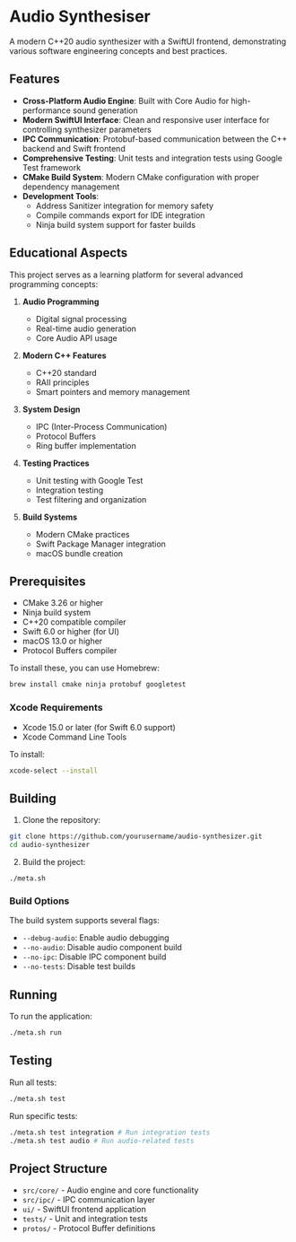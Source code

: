 # Audio Synthesiser

A modern C++20 audio synthesizer with a SwiftUI frontend, demonstrating various software engineering concepts and best practices.

## Features

- **Cross-Platform Audio Engine**: Built with Core Audio for high-performance sound generation
- **Modern SwiftUI Interface**: Clean and responsive user interface for controlling synthesizer parameters
- **IPC Communication**: Protobuf-based communication between the C++ backend and Swift frontend
- **Comprehensive Testing**: Unit tests and integration tests using Google Test framework
- **CMake Build System**: Modern CMake configuration with proper dependency management
- **Development Tools**:
  - Address Sanitizer integration for memory safety
  - Compile commands export for IDE integration
  - Ninja build system support for faster builds

## Educational Aspects

This project serves as a learning platform for several advanced programming concepts:

1. **Audio Programming**

   - Digital signal processing
   - Real-time audio generation
   - Core Audio API usage

2. **Modern C++ Features**

   - C++20 standard
   - RAII principles
   - Smart pointers and memory management

3. **System Design**

   - IPC (Inter-Process Communication)
   - Protocol Buffers
   - Ring buffer implementation

4. **Testing Practices**

   - Unit testing with Google Test
   - Integration testing
   - Test filtering and organization

5. **Build Systems**
   - Modern CMake practices
   - Swift Package Manager integration
   - macOS bundle creation

## Prerequisites

- CMake 3.26 or higher
- Ninja build system
- C++20 compatible compiler
- Swift 6.0 or higher (for UI)
- macOS 13.0 or higher
- Protocol Buffers compiler

To install these, you can use Homebrew:

```bash
brew install cmake ninja protobuf googletest
```

### Xcode Requirements

- Xcode 15.0 or later (for Swift 6.0 support)
- Xcode Command Line Tools

To install:

```bash
xcode-select --install
```

## Building

1. Clone the repository:

```bash
git clone https://github.com/yourusername/audio-synthesizer.git
cd audio-synthesizer
```

2. Build the project:

```
./meta.sh
```

### Build Options

The build system supports several flags:
- `--debug-audio`: Enable audio debugging
- `--no-audio`: Disable audio component build
- `--no-ipc`: Disable IPC component build
- `--no-tests`: Disable test builds

## Running

To run the application:

```bash
./meta.sh run
```

## Testing

Run all tests:

```bash
./meta.sh test
```

Run specific tests:

```bash
./meta.sh test integration # Run integration tests
./meta.sh test audio # Run audio-related tests
```


## Project Structure

- `src/core/` - Audio engine and core functionality
- `src/ipc/` - IPC communication layer
- `ui/` - SwiftUI frontend application
- `tests/` - Unit and integration tests
- `protos/` - Protocol Buffer definitions
